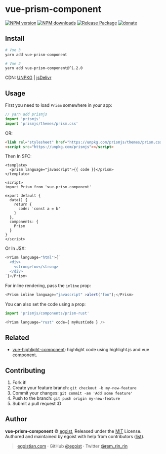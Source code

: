 # vue-prism-component

[![NPM version](https://img.shields.io/npm/v/vue-prism-component.svg?style=flat)](https://npmjs.com/package/vue-prism-component) [![NPM downloads](https://img.shields.io/npm/dm/vue-prism-component.svg?style=flat)](https://npmjs.com/package/vue-prism-component) [![Release Package](https://github.com/egoist/vue-prism-component/workflows/Release%20Package/badge.svg)](https://github.com/egoist/vue-prism-component/actions?query=workflow%3A%22Release+Package%22)  [![donate](https://img.shields.io/badge/$-donate-ff69b4.svg?maxAge=2592000&style=flat)](https://github.com/sponsors/egoist)

## Install

```bash
# Vue 3
yarn add vue-prism-component

# Vue 2
yarn add vue-prism-component@^1.2.0
```

CDN: [UNPKG](https://unpkg.com/vue-prism-component/dist/) | [jsDelivr](https://cdn.jsdelivr.net/npm/vue-prism-component/dist/)

## Usage

First you need to load `Prism` somewhere in your app:

```js
// yarn add prismjs
import 'prismjs'
import 'prismjs/themes/prism.css'
```

OR:

```html
<link rel="stylesheet" href="https://unpkg.com/prismjs/themes/prism.css" />
<script src="https://unpkg.com/prismjs"></script>
```

Then In SFC:

```vue
<template>
  <prism language="javascript">{{ code }}</prism>
</template>

<script>
import Prism from 'vue-prism-component'

export default {
  data() {
    return {
      code: 'const a = b'
    }
  },
  components: {
    Prism
  }
}
</script>
```

Or In JSX:

```js
<Prism language="html">{`
  <div>
    <strong>foo</strong>
  </div>
`}</Prism>
```

For inline rendering, pass the `inline` prop:

```js
<Prism inline language="javascript" >alert("foo");</Prism>
```

You can also set the code using a prop:

```js
import 'prismjs/components/prism-rust'

<Prism language="rust" code={ myRustCode } />
```

## Related

- [vue-highlight-component](https://github.com/egoist/vue-highlight-component): highlight code using highlight.js and vue component.


## Contributing

1. Fork it!
2. Create your feature branch: `git checkout -b my-new-feature`
3. Commit your changes: `git commit -am 'Add some feature'`
4. Push to the branch: `git push origin my-new-feature`
5. Submit a pull request :D


## Author

**vue-prism-component** © [egoist](https://github.com/egoist), Released under the [MIT](./LICENSE) License.<br>
Authored and maintained by egoist with help from contributors ([list](https://github.com/egoist/vue-prism-component/contributors)).

> [egoistian.com](https://egoistian.com) · GitHub [@egoist](https://github.com/egoist) · Twitter [@rem_rin_rin](https://twitter.com/rem_rin_rin)
